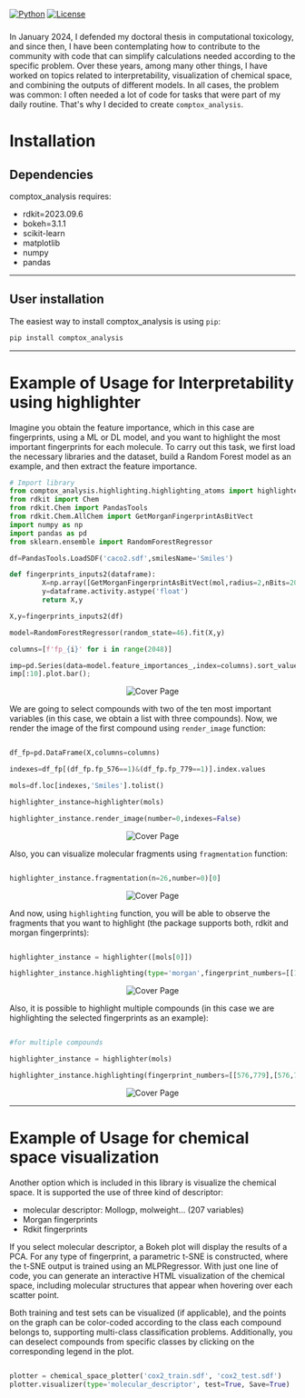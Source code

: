 [![Python](https://img.shields.io/pypi/pyversions/torchquad)](https://img.shields.io/pypi/pyversions/torchquad)
[![License](https://img.shields.io/badge/license-GPLv3-blue)](https://img.shields.io/badge/license-GPLv3-blue)

### 
In January 2024, I defended my doctoral thesis in computational toxicology, and since then, I have been contemplating how to contribute to the community with code that can simplify calculations needed according to the specific problem. Over these years, among many other things, I have worked on topics related to interpretability, visualization of chemical space, and combining the outputs of different models. In all cases, the problem was common: I often needed a lot of code for tasks that were part of my daily routine. That's why I decided to create ``comptox_analysis``.


# Installation

## Dependencies

comptox_analysis requires:

- rdkit=2023.09.6
- bokeh=3.1.1
- scikit-learn
- matplotlib
- numpy
- pandas

_ _ _

## User installation

The easiest way to install comptox_analysis is using ```pip```:

```bash
pip install comptox_analysis
```

_ _ _

# Example of Usage for Interpretability using highlighter

Imagine you obtain the feature importance, which in this case are fingerprints, using a ML or DL model, and you want to highlight the most important fingerprints for each molecule. To carry out this task, we first load the necessary libraries and the dataset, build a Random Forest model as an example, and then extract the feature importance. 

```python
# Import library
from comptox_analysis.highlighting.highlighting_atoms import highlighter
from rdkit import Chem
from rdkit.Chem import PandasTools
from rdkit.Chem.AllChem import GetMorganFingerprintAsBitVect
import numpy as np
import pandas as pd
from sklearn.ensemble import RandomForestRegressor

df=PandasTools.LoadSDF('caco2.sdf',smilesName='Smiles')

def fingerprints_inputs2(dataframe):
        X=np.array([GetMorganFingerprintAsBitVect(mol,radius=2,nBits=2048,useFeatures=True) for mol in [Chem.MolFromSmiles(m) for m in list(dataframe.Smiles)]])
        y=dataframe.activity.astype('float')
        return X,y

X,y=fingerprints_inputs2(df)

model=RandomForestRegressor(random_state=46).fit(X,y)

columns=[f'fp_{i}' for i in range(2048)]

imp=pd.Series(data=model.feature_importances_,index=columns).sort_values(ascending=False)
imp[:10].plot.bar();

```

<p align="center">
  <img src="https://raw.githubusercontent.com/phi-grib/comptox_analysis/main/images/importances.PNG" alt="Cover Page">
</p>

We are going to select compounds with two of the ten most important variables (in this case, we obtain a list with three compounds). Now, we render the image of the first compound using ```render_image``` function:

```python

df_fp=pd.DataFrame(X,columns=columns)

indexes=df_fp[(df_fp.fp_576==1)&(df_fp.fp_779==1)].index.values

mols=df.loc[indexes,'Smiles'].tolist()

highlighter_instance=highlighter(mols)

highlighter_instance.render_image(number=0,indexes=False)

```

<p align="center">
  <img src="https://raw.githubusercontent.com/phi-grib/comptox_analysis/main/images/molecule_rend..PNG" alt="Cover Page">
</p>


Also, you can visualize molecular fragments using ```fragmentation``` function:

```python

highlighter_instance.fragmentation(n=26,number=0)[0]

```

<p align="center">
  <img src="https://raw.githubusercontent.com/phi-grib/comptox_analysis/main/images/frag..PNG" alt="Cover Page">
</p>

And now, using ```highlighting``` function, you will be able to observe the fragments that you want to highlight (the package supports both, rdkit and morgan fingerprints):

```python

highlighter_instance = highlighter([mols[0]])

highlighter_instance.highlighting(type='morgan',fingerprint_numbers=[[1300]])

```

<p align="center">
  <img src="https://raw.githubusercontent.com/phi-grib/comptox_analysis/main/images/one_compound_highl..PNG" alt="Cover Page">
</p>

Also, it is possible to highlight multiple compounds (in this case we are highlighting the selected fingerprints as an example):

```python

#for multiple compounds

highlighter_instance = highlighter(mols)

highlighter_instance.highlighting(fingerprint_numbers=[[576,779],[576,779],[576,779]])


```

<p align="center">
  <img src="https://raw.githubusercontent.com/phi-grib/comptox_analysis/main/images/multiple_highl..PNG" alt="Cover Page">
</p>


_ _ _

# Example of Usage for chemical space visualization

Another option which is included in this library is visualize the chemical space. It is supported the use of three kind of descriptor:

- molecular descriptor: Mollogp, molweight... (207 variables)
- Morgan fingerprints
- Rdkit fingerprints

If you select molecular descriptor, a Bokeh plot will display the results of a PCA. For any type of fingerprint, a parametric t-SNE is constructed, where the t-SNE output is trained using an MLPRegressor. With just one line of code, you can generate an interactive HTML visualization of the chemical space, including molecular structures that appear when hovering over each scatter point. 

Both training and test sets can be visualized (if applicable), and the points on the graph can be color-coded according to the class each compound belongs to, supporting multi-class classification problems. Additionally, you can deselect compounds from specific classes by clicking on the corresponding legend in the plot.

```python

plotter = chemical_space_plotter('cox2_train.sdf', 'cox2_test.sdf')
plotter.visualizer(type='molecular_descriptor', test=True, Save=True)
```